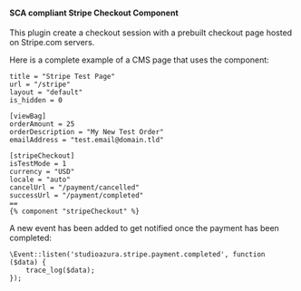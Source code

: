 #### SCA compliant Stripe Checkout Component

This plugin create a checkout session with a prebuilt checkout page hosted on Stripe.com servers.

Here is a complete example of a CMS page that uses the component:

```
title = "Stripe Test Page"
url = "/stripe"
layout = "default"
is_hidden = 0

[viewBag]
orderAmount = 25
orderDescription = "My New Test Order"
emailAddress = "test.email@domain.tld"

[stripeCheckout]
isTestMode = 1
currency = "USD"
locale = "auto"
cancelUrl = "/payment/cancelled"
successUrl = "/payment/completed"
==
{% component "stripeCheckout" %}
```

A new event has been added to get notified once the payment has been completed:

    \Event::listen('studioazura.stripe.payment.completed', function ($data) {
        trace_log($data);
    });

